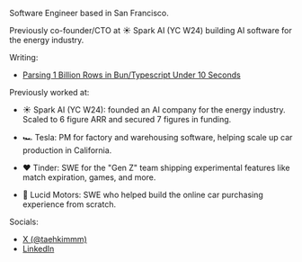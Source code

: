 Software Engineer based in San Francisco.

Previously co-founder/CTO at ☀️ Spark AI (YC W24) building AI software for the energy industry.

Writing:

- [Parsing 1 Billion Rows in Bun/Typescript Under 10 Seconds](https://www.taekim.dev/writing/parsing-1b-rows-in-bun)

Previously worked at:

- ☀️ Spark AI (YC W24): founded an AI company for the energy industry. Scaled to 6 figure ARR and secured 7 figures in funding.

- 🏎️ Tesla: PM for factory and warehousing software, helping scale up car production in California.

- ❤️ Tinder: SWE for the "Gen Z" team shipping experimental features like match expiration, games, and more.

- 🐻 Lucid Motors: SWE who helped build the online car purchasing experience from scratch.

Socials:

- [X (@taehkimmm)](https://x.com/taehkimmm)
- [LinkedIn](https://www.linkedin.com/in/taehnkim/)

<!--
**tkim90/tkim90** is a ✨ _special_ ✨ repository because its `README.md` (this file) appears on your GitHub profile.

Here are some ideas to get you started:

- 🔭 I’m currently working on ...
- 🌱 I’m currently learning ...
- 👯 I’m looking to collaborate on ...
- 🤔 I’m looking for help with ...
- 💬 Ask me about ...
- 📫 How to reach me: ...
- 😄 Pronouns: ...
- ⚡ Fun fact: ...
-->
